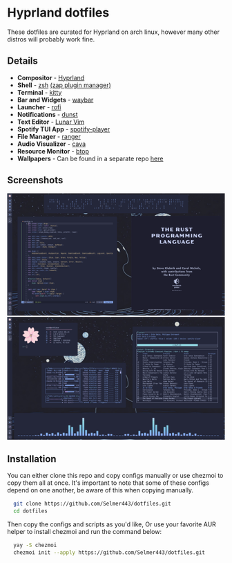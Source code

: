 
# Hyprland dotfiles

These dotfiles are curated for Hyprland on arch linux, however many other distros will probably work fine.


## Details
- **Compositor** - [Hyprland](https://hyprland.org)
- **Shell** - [zsh](https://wiki.archlinux.org/title/zsh) [(zap plugin manager)](https://www.zapzsh.org/)
- **Terminal** - [kitty](https://github.com/kovidgoyal/kitty)
- **Bar and Widgets** - [waybar](https://github.com/Alexays/Waybar/wiki/Modules)
- **Launcher** - [rofi](https://github.com/davatorium/rofi)
- **Notifications** - [dunst](https://github.com/dunst-project/dunst)
- **Text Editor** - [Lunar Vim](https://www.lunarvim.org/)
- **Spotify TUI App** - [spotify-player](https://github.com/aome510/spotify-player)
- **File Manager** - [ranger](https://github.com/ranger/ranger)
- **Audio Visualizer** - [cava](https://github.com/karlstav/cava)
- **Resource Monitor** - [btop](https://github.com/aristocratos/btop)
- **Wallpapers** - Can be found in a separate repo [here](https://github.com/selmer443/wallpapers)






## Screenshots
![alt text](./assets/screenshot1.png)
![alt text](./assets/screenshot.png)


## Installation

You can either clone this repo and copy configs manually or use chezmoi to copy them all at once.
It's important to note that some of these configs depend on one another, be aware of this when copying
manually.

```bash
  git clone https://github.com/Selmer443/dotfiles.git
  cd dotfiles 
```
Then copy the configs and scripts as you'd like, Or use your favorite AUR helper
to install chezmoi and run the command below:

```bash
  yay -S chezmoi
  chezmoi init --apply https://github.com/Selmer443/dotfiles.git
```    
